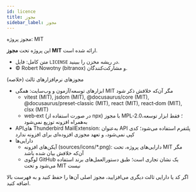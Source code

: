 ```yaml
---
id: licence
title: مجوز
sidebar_label: مجوز
---
```


مجوز پروژه: MIT

این پروژه تحت **مجوز MIT** ارائه شده است.

- متن کامل: فایل `LICENSE` در ریشه مخزن را ببینید.
- © Robert Nowotny (bitranox) و مشارکت‌کنندگان.

مجوزهای نرم‌افزارهای ثالث (خلاصه)

- ابزارهای توسعه/آزمون و وب‌سایت: همگی MIT مگر آن‌که خلافش ذکر شود
  - vitest (MIT), jsdom (MIT), @docusaurus/core (MIT), @docusaurus/preset-classic (MIT), react (MIT), react‑dom (MIT), clsx (MIT)
  - web‑ext (در صورت استفاده از npx) با مجوز MPL‑2.0؛ فقط ابزار توسعه، به‌همراه افزونه توزیع نمی‌شود
- APIهای Thunderbird MailExtension: به‌عنوان API پلتفرم استفاده می‌شود؛ کدی کپی نمی‌شود، و تعهد مجوزی افزوده‌ای برای افزونه ندارد
- دارایی‌ها
  - آیکن‌های افزونه (sources/icons/\*.png): دارایی‌های پروژه، تحت MIT مگر آن‌که خلافش بیان شده باشد
  - لوگوی GitHub یک نشان تجاری است؛ طبق دستورالعمل‌های برند استفاده می‌شود و تحت MIT نیست

اگر کد یا دارایی ثالث دیگری می‌افزایید، مجوز اصلی آن‌ها را حفظ کنید و به فهرست بالا اضافه کنید.
